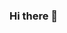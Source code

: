 ### Hi there 👋

<!--
**ParagLawate/ParagLawate** is a ✨ _special_ ✨ repository because its `README.md` (this file) appears on your GitHub profile.

Here are some ideas to get you started:

- 🔭 I’m currently working on ...
- 🌱 I’m currently learning ... python 
- 👯 I’m looking to collaborate on ...
- 🤔 I’m looking for help with ...
- 💬 Ask me about ...
- 📫 How to reach me: ... lawatepv@rknec.edu
- 😄 Pronouns: ...
- ⚡ Fun fact: ...
-->
